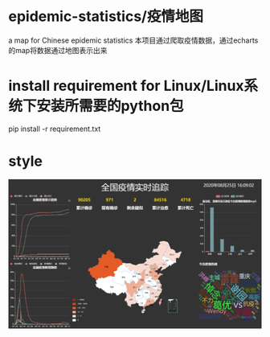 # epidemic-statistics/疫情地图
a map for Chinese epidemic statistics
本项目通过爬取疫情数据，通过echarts的map将数据通过地图表示出来
# install requirement for Linux/Linux系统下安装所需要的python包
pip install -r requirement.txt 
# style
![demo show](https://github.com/P1ayb0y/epidemic-statistics/blob/master/web_demo.jpg)
